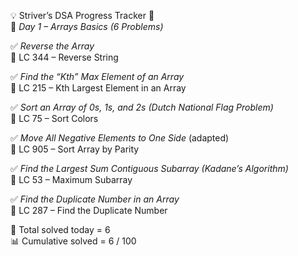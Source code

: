 💡 Striver’s DSA Progress Tracker 🚀  
📅 *Day 1 – Arrays Basics (6 Problems)*

✅ *Reverse the Array*  
🔹 LC 344 – Reverse String

✅ *Find the “Kth” Max Element of an Array*  
🔹 LC 215 – Kth Largest Element in an Array

✅ *Sort an Array of 0s, 1s, and 2s (Dutch National Flag Problem)*  
🔹 LC 75 – Sort Colors

✅ *Move All Negative Elements to One Side* (adapted)  
🔹 LC 905 – Sort Array by Parity

✅ *Find the Largest Sum Contiguous Subarray (Kadane’s Algorithm)*  
🔹 LC 53 – Maximum Subarray

✅ *Find the Duplicate Number in an Array*  
🔹 LC 287 – Find the Duplicate Number

🔢 Total solved today = 6  
📊 Cumulative solved = 6 / 100
